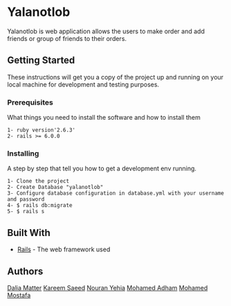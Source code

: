 
# Yalanotlob

Yalanotlob is web application allows the users to make order and add friends or group of friends to their orders.

## Getting Started

These instructions will get you a copy of the project up and running on your local machine for development and testing purposes.

### Prerequisites

What things you need to install the software and how to install them

```
1- ruby version'2.6.3'
2- rails >= 6.0.0

```

### Installing

A step by step that tell you how to get a development env running.

```
1- Clone the project
2- Create Database "yalanotlob"
3- Configure database configuration in database.yml with your username and password
4- $ rails db:migrate
5- $ rails s
```


## Built With

* [Rails](https://guides.rubyonrails.org/) - The web framework used

## Authors

  [Dalia Matter](https://github.com/DaliaMatter)
  [Kareem Saeed](https://github.com/KareemMorsy30)
  [Nouran Yehia](https://github.com/Nouran-yehia)
  [Mohamed Adham](https://github.com/mohamedadham)
  [Mohamed Mostafa](https://github.com/MohamadFeeshar)





